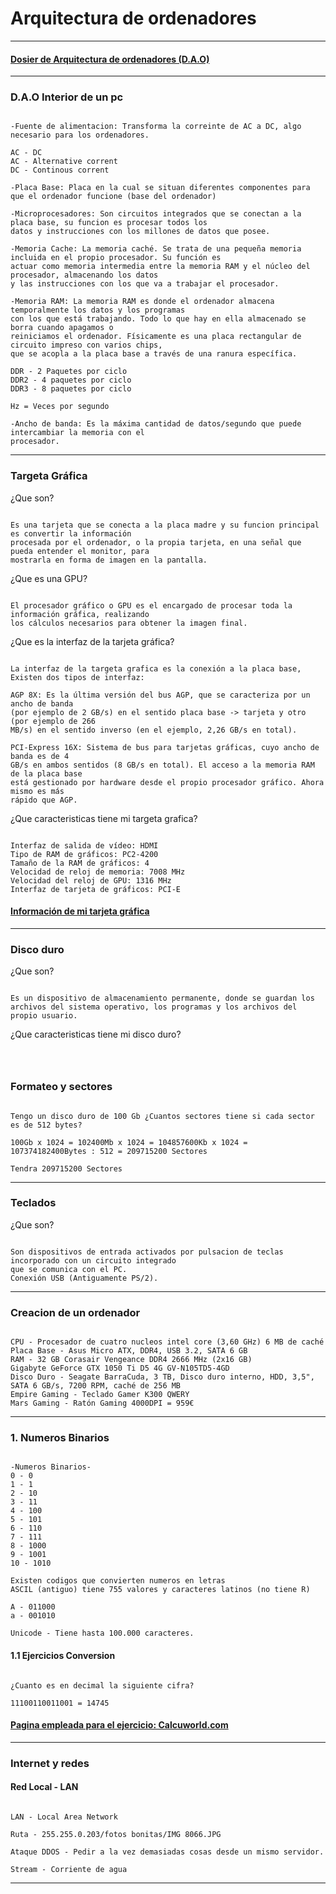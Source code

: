 # Arquitectura de ordenadores

---

#### [Dosier de Arquitectura de ordenadores (D.A.O)](https://grandecovian.es/FGC/files/D.%20Tecnolog%C3%ADa/TIC%20I/Arquitectura/Arquitectura%20de%20ordenadores.pdf)

---

### D.A.O Interior de un pc

```

-Fuente de alimentacion: Transforma la correinte de AC a DC, algo necesario para los ordenadores.

AC - DC
AC - Alternative corrent
DC - Continous corrent

-Placa Base: Placa en la cual se situan diferentes componentes para que el ordenador funcione (base del ordenador)

-Microprocesadores: Son circuitos integrados que se conectan a la placa base, su funcion es procesar todos los
datos y instrucciones con los millones de datos que posee.

-Memoria Cache: La memoria caché. Se trata de una pequeña memoria incluida en el propio procesador. Su función es 
actuar como memoria intermedia entre la memoria RAM y el núcleo del procesador, almacenando los datos
y las instrucciones con los que va a trabajar el procesador. 

-Memoria RAM: La memoria RAM es donde el ordenador almacena temporalmente los datos y los programas 
con los que está trabajando. Todo lo que hay en ella almacenado se borra cuando apagamos o
reiniciamos el ordenador. Físicamente es una placa rectangular de circuito impreso con varios chips, 
que se acopla a la placa base a través de una ranura específica.

DDR - 2 Paquetes por ciclo
DDR2 - 4 paquetes por ciclo
DDR3 - 8 paquetes por ciclo

Hz = Veces por segundo

-Ancho de banda: Es la máxima cantidad de datos/segundo que puede intercambiar la memoria con el 
procesador.

```

---

### Targeta Gráfica

¿Que son? 

```

Es una tarjeta que se conecta a la placa madre y su funcion principal es convertir la información
procesada por el ordenador, o la propia tarjeta, en una señal que pueda entender el monitor, para
mostrarla en forma de imagen en la pantalla. 

```

¿Que es una GPU?

```

El procesador gráfico o GPU es el encargado de procesar toda la información gráfica, realizando 
los cálculos necesarios para obtener la imagen final.

```

¿Que es la interfaz de la tarjeta gráfica?

```

La interfaz de la targeta grafica es la conexión a la placa base, Existen dos tipos de interfaz: 

AGP 8X: Es la última versión del bus AGP, que se caracteriza por un ancho de banda 
(por ejemplo de 2 GB/s) en el sentido placa base -> tarjeta y otro (por ejemplo de 266 
MB/s) en el sentido inverso (en el ejemplo, 2,26 GB/s en total).

PCI-Express 16X: Sistema de bus para tarjetas gráficas, cuyo ancho de banda es de 4 
GB/s en ambos sentidos (8 GB/s en total). El acceso a la memoria RAM de la placa base 
está gestionado por hardware desde el propio procesador gráfico. Ahora mismo es más 
rápido que AGP. 

```

¿Que caracteristicas tiene mi targeta grafica?

```

Interfaz de salida de vídeo: HDMI
Tipo de RAM de gráficos: PC2-4200
Tamaño de la RAM de gráficos: 4
Velocidad de reloj de memoria: 7008 MHz
Velocidad del reloj de GPU: 1316 MHz
Interfaz de tarjeta de gráficos: PCI-E

```

#### [Información de mi tarjeta gráfica](https://www.amazon.es/Gigabyte-GeForce-GTX-1050-Ti/dp/B01M6ZANMP/ref=sr_1_1?adgrpid=56936780355&dchild=1&gclid=CjwKCAjwndCKBhAkEiwAgSDKQbPk_mtc-GXviXvD9gkjKoS3cAMy5eBILjnCaEdLvHTvjJEcvS7IfBoCXh4QAvD_BwE&hvadid=275307813522&hvdev=c&hvlocphy=1005427&hvnetw=g&hvqmt=b&hvrand=15068226364243372167&hvtargid=kwd-295345307013&hydadcr=28888_1774505&keywords=nvidia+gtx+1050ti&qid=1632901996&qsid=261-5205627-7357036&sr=8-1&sres=B01M6ZANMP%2CB078ZT646T%2CB01N683IAQ%2CB01MFBKRI5%2CB07QS5X6ZF%2CB01M4KGTNI%2CB01M8M5T4T%2CB01N33SOXU%2CB09GVFT5GJ%2CB09GXDHK44%2CB01M2ZC61B%2CB0719CR59P%2CB08RSFMVRX%2CB074Q4QF4J%2CB08SLPWX5F%2CB07CQ6Q52H%2CB09GJQJRK1%2CB08F2KZM8X%2CB0716JTSRW%2CB09GF9STJ8&srpt=VIDEO_CARD)

---

### Disco duro

¿Que son? 

```

Es un dispositivo de almacenamiento permanente, donde se guardan los 
archivos del sistema operativo, los programas y los archivos del propio usuario. 

```

¿Que caracteristicas tiene mi disco duro?

```



```

### Formateo y sectores

```

Tengo un disco duro de 100 Gb ¿Cuantos sectores tiene si cada sector es de 512 bytes?

100Gb x 1024 = 102400Mb x 1024 = 104857600Kb x 1024 = 107374182400Bytes : 512 = 209715200 Sectores

Tendra 209715200 Sectores

```

---

### Teclados

¿Que son?

```

Son dispositivos de entrada activados por pulsacion de teclas incorporado con un circuito integrado
que se comunica con el PC.
Conexión USB (Antiguamente PS/2).

```

---

### Creacion de un ordenador

```

CPU - Procesador de cuatro nucleos intel core (3,60 GHz) 6 MB de caché
Placa Base - Asus Micro ATX, DDR4, USB 3.2, SATA 6 GB
RAM - 32 GB Corasair Vengeance DDR4 2666 MHz (2x16 GB)
Gigabyte GeForce GTX 1050 Ti D5 4G GV-N105TD5-4GD 
Disco Duro - Seagate BarraCuda, 3 TB, Disco duro interno, HDD, 3,5", SATA 6 GB/s, 7200 RPM, caché de 256 MB 
Empire Gaming - Teclado Gamer K300 QWERY
Mars Gaming - Ratón Gaming 4000DPI = 959€

```

---

### 1. Numeros Binarios

```

-Numeros Binarios-
0 - 0
1 - 1
2 - 10
3 - 11
4 - 100
5 - 101
6 - 110
7 - 111
8 - 1000
9 - 1001
10 - 1010

Existen codigos que convierten numeros en letras
ASCIL (antiguo) tiene 755 valores y caracteres latinos (no tiene R)

A - 011000
a - 001010

Unicode - Tiene hasta 100.000 caracteres.

```

#### 1.1 Ejercicios Conversion

```

¿Cuanto es en decimal la siguiente cifra?

11100110011001 = 14745

```

#### [Pagina empleada para el ejercicio: Calcuworld.com](https://es.calcuworld.com/calculadoras-matematicas/calculadora-binaria/)

---

### Internet y redes

#### Red Local - LAN

```

LAN - Local Area Network

Ruta - 255.255.0.203/fotos bonitas/IMG 8066.JPG

Ataque DDOS - Pedir a la vez demasiadas cosas desde un mismo servidor.

Stream - Corriente de agua 

```

---
